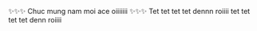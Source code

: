 ✨✨✨ Chuc mung nam moi ace oiiiiiii ✨✨✨ Tet tet tet tet dennn roiiii tet tet tet tet denn roiiii

<!--
### Hi there 👋

**markbojack/markbojack** is a ✨ _special_ ✨ repository because its `README.md` (this file) appears on your GitHub profile.

Here are some ideas to get you started:

- 🔭 I’m currently working on ...
- 🌱 I’m currently learning ...
- 👯 I’m looking to collaborate on ...
- 🤔 I’m looking for help with ...
- 💬 Ask me about ...
- 📫 How to reach me: ...
- 😄 Pronouns: ...
- ⚡ Fun fact: ...
-->
